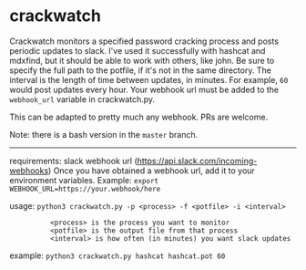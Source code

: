 # crackwatch
Crackwatch monitors a specified password cracking process and posts periodic updates to slack.
I've used it successfully with hashcat and mdxfind, but it should be able to work with others, like john.
Be sure to specify the full path to the potfile, if it's not in the same directory. The interval is the
length of time between updates, in minutes. For example, `60` would post updates every hour. Your webhook url 
must be added to the `webhook_url` variable in crackwatch.py.

This can be adapted to pretty much any webhook. PRs are welcome.

Note: there is a bash version in the `master` branch.

---

requirements: slack webhook url (https://api.slack.com/incoming-webhooks)
              Once you have obtained a webhook url, add it to your environment variables.
              Example: `export WEBHOOK_URL=https://your.webhook/here`

usage:        `python3 crackwatch.py -p <process> -f <potfile> -i <interval>`

              <process> is the process you want to monitor
              <potfile> is the output file from that process
              <interval> is how often (in minutes) you want slack updates

example:  `python3 crackwatch.py hashcat hashcat.pot 60`